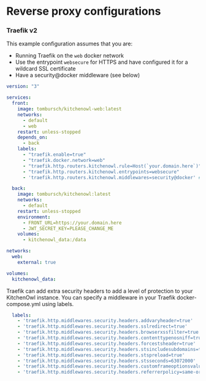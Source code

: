 # Reverse proxy configurations

### Traefik v2

This example configuration assumes that you are:

* Running Traefik on the `web` docker network
* Use the entrypoint `websecure` for HTTPS and have configured it for a wildcard SSL certificate
* Have a security@docker middleware (see below)


```yml
version: "3"

services:
  front:
    image: tombursch/kitchenowl-web:latest
    networks:
      - default
      - web
    restart: unless-stopped
    depends_on:
      - back
    labels:
      - "traefik.enable=true"
      - "traefik.docker.network=web"
      - "traefik.http.routers.kitchenowl.rule=Host(`your.domain.here`)"
      - "traefik.http.routers.kitchenowl.entrypoints=websecure"
      - 'traefik.http.routers.kitchenowl.middlewares=security@docker' # Use to apply security middlewares

  back:
    image: tombursch/kitchenowl:latest
    networks:
      - default
    restart: unless-stopped
    environment:
      - FRONT_URL=https://your.domain.here
      - JWT_SECRET_KEY=PLEASE_CHANGE_ME
    volumes:
      - kitchenowl_data:/data

networks:
  web:
    external: true

volumes:
  kitchenowl_data:
```

Traefik can add extra security headers to add a level of protection to your KitchenOwl instance. You can specify a middleware in your Traefik docker-compose.yml using labels.

```yml
  labels:
    - 'traefik.http.middlewares.security.headers.addvaryheader=true'
    - 'traefik.http.middlewares.security.headers.sslredirect=true'
    - 'traefik.http.middlewares.security.headers.browserxssfilter=true'
    - 'traefik.http.middlewares.security.headers.contenttypenosniff=true'
    - 'traefik.http.middlewares.security.headers.forcestsheader=true'
    - 'traefik.http.middlewares.security.headers.stsincludesubdomains=true'
    - 'traefik.http.middlewares.security.headers.stspreload=true'
    - 'traefik.http.middlewares.security.headers.stsseconds=63072000'
    - 'traefik.http.middlewares.security.headers.customframeoptionsvalue=SAMEORIGIN'
    - 'traefik.http.middlewares.security.headers.referrerpolicy=same-origin'
```